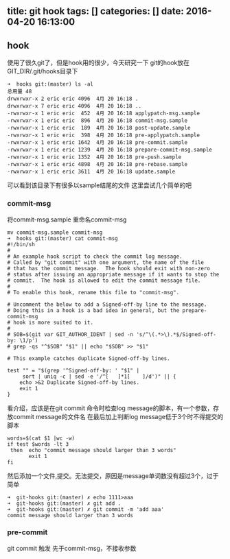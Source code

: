 title: git hook
tags: []
categories: []
date: 2016-04-20 16:13:00
---
## hook
使用了很久git了，但是hook用的很少，今天研究一下
git的hook放在GIT_DIR/.git/hooks目录下
```
➜  hooks git:(master) ls -al
总用量 48
drwxrwxr-x 2 eric eric 4096  4月 20 16:18 .
drwxrwxr-x 7 eric eric 4096  4月 20 16:18 ..
-rwxrwxr-x 1 eric eric  452  4月 20 16:18 applypatch-msg.sample
-rwxrwxr-x 1 eric eric  896  4月 20 16:18 commit-msg.sample
-rwxrwxr-x 1 eric eric  189  4月 20 16:18 post-update.sample
-rwxrwxr-x 1 eric eric  398  4月 20 16:18 pre-applypatch.sample
-rwxrwxr-x 1 eric eric 1642  4月 20 16:18 pre-commit.sample
-rwxrwxr-x 1 eric eric 1239  4月 20 16:18 prepare-commit-msg.sample
-rwxrwxr-x 1 eric eric 1352  4月 20 16:18 pre-push.sample
-rwxrwxr-x 1 eric eric 4898  4月 20 16:18 pre-rebase.sample
-rwxrwxr-x 1 eric eric 3611  4月 20 16:18 update.sample
```
可以看到该目录下有很多以sample结尾的文件
这里尝试几个简单的吧

### commit-msg
将commit-msg.sample 重命名commit-msg
```
mv commit-msg.sample commit-msg
➜  hooks git:(master) cat commit-msg 
#!/bin/sh
#
# An example hook script to check the commit log message.
# Called by "git commit" with one argument, the name of the file
# that has the commit message.  The hook should exit with non-zero
# status after issuing an appropriate message if it wants to stop the
# commit.  The hook is allowed to edit the commit message file.
#
# To enable this hook, rename this file to "commit-msg".

# Uncomment the below to add a Signed-off-by line to the message.
# Doing this in a hook is a bad idea in general, but the prepare-commit-msg
# hook is more suited to it.
#
# SOB=$(git var GIT_AUTHOR_IDENT | sed -n 's/^\(.*>\).*$/Signed-off-by: \1/p')
# grep -qs "^$SOB" "$1" || echo "$SOB" >> "$1"

# This example catches duplicate Signed-off-by lines.

test "" = "$(grep '^Signed-off-by: ' "$1" |
	 sort | uniq -c | sed -e '/^[ 	]*1[ 	]/d')" || {
	echo >&2 Duplicate Signed-off-by lines.
	exit 1
}

```
看介绍，应该是在git commit 命令时检查log message的脚本，有一个参数，存放commit message的文件名
在最后加上判断log message低于3个时不得提交的脚本
```
words=$(cat $1 |wc -w)
if test $words -lt 3
 then  echo "commit message should larger than 3 words"
       exit 1
fi
```
然后添加一个文件,提交。无法提交，原因是message单词数没有超过3个，过于简单
```
➜  git-hooks git:(master) ✗ echo 1111>aaa
➜  git-hooks git:(master) ✗ git add .
➜  git-hooks git:(master) ✗ git commit -m 'add aaa'
commit message should larger than 3 words

```

### pre-commit
git commit 触发  先于commit-msg，不接收参数

